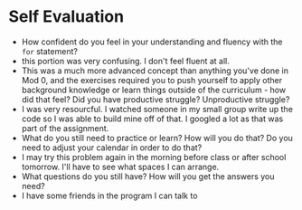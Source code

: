 # Self Evaluation

- How confident do you feel in your understanding and fluency with the `for` statement?
- this portion was very confusing. I don't feel fluent at all.
- This was a much more advanced concept than anything you've done in Mod 0, and the exercises required you to push yourself to apply other background knowledge or learn things outside of the curriculum - how did that feel? Did you have productive struggle? Unproductive struggle?
- I was very resourcful. I watched someone in my small group write up the code so I was able to build mine off of that. I googled a lot as that was part of the assignment.
- What do you still need to practice or learn? How will you do that? Do you need to adjust your calendar in order to do that?
- I may try this problem again in the morning before class or after school tomorrow. I'll have to see what spaces I can arrange.
- What questions do you still have? How will you get the answers you need?
- I have some friends in the program I can talk to